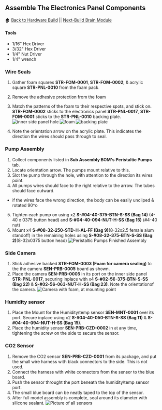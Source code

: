 ## Assemble The Electronics Panel Components
:house: [Back to Hardware Build](https://github.com/SachinPawaskarUNO/mav-openag-foodcomputer2.0/blob/master/docs/HardwareFabrication.md) ||
[Next-Build Brain Module](./brain_module.md)

#### Tools
- 1/16" Hex Driver
- 3/32" Hex Driver
- 1/4" Nut Driver
- 1/4" wrench

### Wire Seals
1. Gather foam squares **STR-FOM-0001**, **STR-FOM-0002**, & acrylic square **STR-PNL-0010**  from the foam pack.
2. Remove the adhesive protection from the foam
3. Match the patterns of the foam to their respective spots, and stick on.  **STR-FOM-0002** sticks to the electronics panel **STR-PNL-0017**, **STR-FOM-0001** sticks to the **STR-PNL-0010** backing plate.
![inner side panel hole](Photos/Inner_Side_Panel/Wire_Seals/inner_side_panel_hole_1.jpg)
![foam](Photos/Inner_Side_Panel/Wire_Seals/wire_sealing_5.jpg)
![backing plate](Photos/Inner_Side_Panel/Wire_Seals/wire_sealing_2.jpg)

4. Note the orientation arrow on the acrylic plate. This indicates the direction the wires should pass through to seal.

### Pump Assembly
1. Collect components listed in **Sub Assembly BOM's** **Peristaltic Pumps** tab.
2. Locate orientation arrow. The pumps mount relative to this.
3. Slot the pump through the hole, with attention to the direction its wires point.
4. All pumps wires should face to the right relative to the arrow. The tubes should face outward.
  * if the wires face the wrong direction, the body can be easily uncliped & rotated 90^o
5. Tighten each pump on using x2 **S-#04-40-375-BTN-S-SS (Bag 14)** (4-40 x 0375 button head) and **S-#04-40-094-NUT-H-SS (Bag 15)** (#4-40 nut)
6. Mount x4 **S-#08-32-250-STD-H-AL-FF (Bag 9)**(8-32x2.5 female alum standoff) in the remaining holes using **S-#08-32-375-BTN-S-SS (Bag 2)**(8-32x0375 button head)
![Peristaltic Pumps Finished Assembly](Photos/Inner_Side_Panel/Pumps/finished_assembly_1.jpg)

### Side Camera
1. Stick adhesive backed **STR-FOM-0003 (Foam for camera sealing)** to the the camera **SEN-PRB-0005** board as shown.
2. Place the camera **SEN-PRB-0005** in its port on the inner side panel **STR-PNL-0017**, securing inplace with x4 **S-#02-56-375-BTN-S-SS (Bag 22)** & **S-#02-56-063-NUT-H-SS (Bag 23)**.  Note the orientationof the camera.
![Camera with foam, at mounting point](Photos/Inner_Side_Panel/Camera/camera_mounting_point.jpg)

### Humidity sensor
1. Place the Mount for the Humidity/temp sensor **SEN-MNT-0001** over its port. Secure inplace using x2 **S-#04-40-050-BTN-S-SS (Bag 11)** & **S-#04-40-094-NUT-H-SS (Bag 15)**.
2. Place the humidity sensor **SEN-PRB-CZD-0002** in at any time, tightening the screw on the side to secure the sensor.

### CO2 Sensor
1. Remove the CO2 sensor **SEN-PRB-CZD-0001** from its package, and put the small wire harness with black connectors to the side. This is not used.
2. Connect the harness with white connectors from the sensor to the blue board.
3. Push the sensor throught the port beneath the humidity/temp sensor port.
4. The small blue board can be neatly taped to the top of the sensor.
5. After full model assembly is complete, seal around its diameter with silicone sealant.
![Picture of all sensors](Photos/Inner_Side_Panel/Sensors/all_sensors.jpg)
